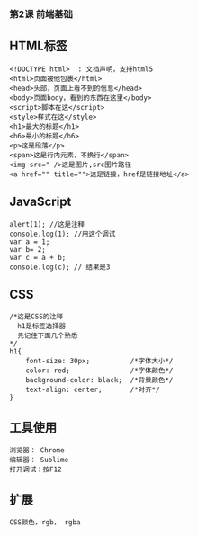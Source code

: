 ### 第2课 前端基础
## HTML标签
    <!DOCTYPE html>  : 文档声明，支持html5
    <html>页面被他包裹</html>
    <head>头部，页面上看不到的信息</head>
    <body>页面body，看到的东西在这里</body>
    <script>脚本在这</script>
    <style>样式在这</style>
    <h1>最大的标题</h1>
    <h6>最小的标题</h6>
    <p>这是段落</p>
    <span>这是行内元素，不换行</span>
    <img src=" />这是图片,src图片路径
    <a href="" title="">这是链接，href是链接地址</a> 
## JavaScript
    alert(1); //这是注释
    console.log(1); //用这个调试
    var a = 1;
    var b= 2;
    var c = a + b;
    console.log(c); // 结果是3
## CSS
    /*这是CSS的注释
      h1是标签选择器
      先记住下面几个熟悉
    */
    h1{
        font-size: 30px;          /*字体大小*/
        color: red;               /*字体颜色*/
        background-color: black;  /*背景颜色*/
        text-align: center;       /*对齐*/
    }
## 工具使用
    浏览器： Chrome
    编辑器： Sublime
    打开调试：按F12
## 扩展
    CSS颜色，rgb， rgba 
    
    
